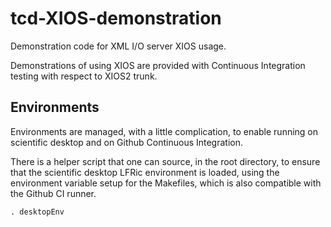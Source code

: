 # tcd-XIOS-demonstration
Demonstration code for XML I/O server XIOS usage.

Demonstrations of using XIOS are provided with Continuous Integration testing with respect to XIOS2 trunk.

## Environments

Environments are managed, with a little complication, to enable running on scientific desktop and on Github  Continuous Integration.

There is a helper script that one can source, in the root directory, to ensure that the scientific desktop LFRic environment is loaded, using the environment variable setup for the Makefiles, which is also compatible with the Github CI runner.

`. desktopEnv`
